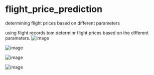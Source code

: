 # flight_price_prediction
determining flight prices based on different parameters


using flight records tom determinr flight prices based on the different parameters.
![image](https://user-images.githubusercontent.com/62472111/128137902-e2c977ac-9151-452f-8aea-0d427ae8f983.png)


![image](https://user-images.githubusercontent.com/62472111/128137761-5a4e6afc-a192-4110-8c9b-b60c523738f7.png)

![image](https://user-images.githubusercontent.com/62472111/128137781-aa54f5fc-5d1a-42b1-9c64-d03dc0a8e51c.png)


![image](https://user-images.githubusercontent.com/62472111/128137830-e8fb32aa-aa7d-4531-829a-1f778513d816.png)



